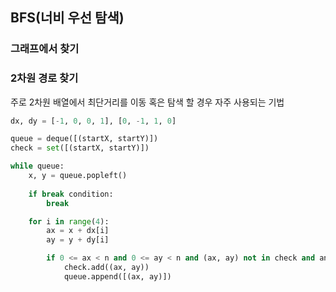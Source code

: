 ## BFS(너비 우선 탐색)
  
### 그래프에서 찾기
  
### 2차원 경로 찾기
주로 2차원 배열에서 최단거리를 이동 혹은 탐색 할 경우 자주 사용되는 기법
```python
dx, dy = [-1, 0, 0, 1], [0, -1, 1, 0]

queue = deque([(startX, startY)])
check = set([(startX, startY)])

while queue:
    x, y = queue.popleft()
       
    if break condition:
        break

    for i in range(4):
        ax = x + dx[i]
        ay = y + dy[i]

        if 0 <= ax < n and 0 <= ay < n and (ax, ay) not in check and another condition:
            check.add((ax, ay))
            queue.append([(ax, ay)])
```
